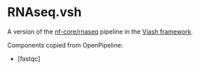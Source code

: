 # RNAseq.vsh

<!-- README.md is generated by running 'quarto render README.qmd' -->

A version of the [nf-core/rnaseq](https://github.com/nf-core/rnaseq)
pipeline in the [Viash framework](http://www.viash.io).

Components copied from OpenPipeline:

- \[fastqc\]
